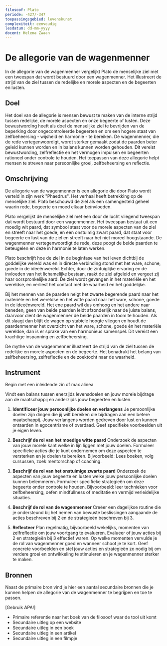 ```yaml
---
filosoof: Plato
periode: -427/-347
toepassingsgebied: levenskunst
complexiteit: eenvoudig
lesdatum: dd-mm-yyyy
docent: Helena Zwaan
---
```


# De allegorie van de wagenmenner

In de allegorie van de wagenmenner vergelijkt Plato de menselijke ziel met een tweespan dat wordt bestuurd door een wagenmenner. Het illustreert de strijd van de ziel tussen de redelijke en morele aspecten en de begeerten en lusten. 

## Doel

Het doel van de allegorie is mensen bewust te maken van de interne strijd tussen redelijke, de morele aspecten en onze begeerte of lusten. Deze bewustwording heeft als doel de menselijke ziel te bevrijden van de beperking door ongecontroleerde begeerten en om een hogere staat van zelfbeheersing - wijsheid en harmonie - te bereiken. De wagenmenner, die de rede vertegenwoordigt, wordt sterker gemaakt zodat de paarden beter geleid kunnen worden en in balans kunnen worden gehouden. Dit vereist bewustwording, zelfreflectie en het vermogen impulsen en begeerten rationeel onder controle te houden. Het toepassen van deze allegorie helpt mensen te streven naar persoonlijke groei, zelfbeheersing en reflectie.

## Omschrijving

De allegorie van de wagenmenner is een allegorie die door Plato wordt verteld in zijn werk "Phaedrus". Het verhaal heeft betrekking op de menselijke ziel. Plato beschouwd de ziel als een samengesteld geheel waarin rede, begeerte en moed elkaar beïnvloeden.

Plato vergelijkt de menselijke ziel met een door de lucht vliegend tweespan dat wordt bestuurd door een wagenmenner. Het tweespan bestaat uit een moedig wit paard, dat symbool staat voor de morele aspecten van de ziel en streeft naar het goede, en een onstuimig zwart paard, dat staat voor begeerte en lust van de ziel en streeft naar het niet moreel hoogstaande. De wagenmenner vertegenwoordigt de rede, deze poogt de beide paarden te beteugelen en deze in harmonie te laten werken.

Plato beschrijft hoe de ziel in de beginfase van het leven dichtbij de goddelijke wereld was en in directe verbinding stond met het ware, schone, goede in de ideeënwereld. Echter, door de zintuiglijke ervaring en de invloeden van het lichamelijke bestaan, raakt de ziel afgeleid en vergeet zij haar oorspronkelijke aard. De ziel wordt gevangen in het materiële en het wereldse, en verliest het contact met de waarheid en het goddelijke.

Bij het mennen van de paarden neigt het zwarte begerende paard naar het materiële en het wereldse en het witte paard naar het ware, schone, goede in de ideeënwereld. Het ene paard wil dus omhoog en het andere naar beneden, geen van beide paarden leidt afzonderlijk naar de juiste balans, daarvoor dient de wagenmenner de beide paarden in toom te houden. Als dit slaagt dan blijft de wagen op stabiele hoogte vliegen en houdt de paardenmenner het overzicht van het ware, schone, goede én het materiële wereldse, dan is er sprake van een harmonieus samenspel. Dit vereist een krachtige inspanning en zelfbeheersing.

De mythe van de wagenmenner illustreert de strijd van de ziel tussen de redelijke en morele aspecten en de begeerte. Het benadrukt het belang van zelfbeheersing, zelfreflectie en de zoektocht naar de waarheid.

## Instrument

Begin met een inleidende zin of max alinea

Vindt een balans tussen enerzijds levensdoelen en jouw morele bijdrage aan de maatschappij en anderzijds jouw begeerten en lusten.

1. **Identificeer jouw persoonlijke doelen en verlangens** Je persoonlijke doelen zijn dingen die jij wilt bereiken die bijdragen aan een betere maatschappij. Jouw verlangens worden gedreven door lust en kunnen ontaarden in egocentrisme of overdaad. Geef specifieke voorbeelden uit je eigen leven.

2. **Beschrijf de rol van het moedige witte paard** Onderzoek de aspecten van jouw morele kant welke in lijn liggen met jouw doelen. Formuleer specifieke acties die je kunt ondernemen om deze aspecten te versterken en je doelen te bereiken. Bijvoorbeeld: Lees boeken, volg cursussen, zoek mentorschap of coaching.

3. **Beschrijf de rol van het onstuimige zwarte paard** Onderzoek de aspecten van jouw begeerte en lusten welke jouw persoonlijke doelen kunnen belemmeren. Formuleer specifieke strategieën om deze begeerte onder controle te houden. Bijvoorbeeld: leer technieken voor zelfbeheersing, oefen mindfullness of meditatie en vermijd verleidelijke situaties.

4. **Beschrijf de rol van de wagenmenner** Creëer een dagelijkse routine die je ondersteund bij het nemen van bewuste beslissingen aangaande de acties beschreven bij 2 en de strategieën beschreven bij 3.

5. **Reflecteer** Plan regelmatig, bijvoorbeeld wekelijks, momenten van zelfreflectie om jouw voortgang te evalueren. Evalueer of jouw acties bij 2 en strategieën bij 3 effectief waren. Op welke momenten vervulde je de rol van wagenmenner goed en wanneer schoot je te kort. Geef concrete voorbeelden en stel jouw acties en strategieën zo nodig bij om verdere groei en ontwikkeling te stimuleren en je wagenmenner sterker te maken.

## Bronnen

Naast de primaire bron vind je hier een aantal secundaire bronnen die je kunnen helpen de allegorie van de wagenmenner te begrijpen en toe te passen.

[Gebruik APA!]
- Primaire referentie naar het boek van de filosoof waar de tool uit komt
- Secundaire uitleg op een website
- Secundaire uitleg in een boek
- Secundaire uitleg in een artikel
- Secundaire uitleg in een filmpje